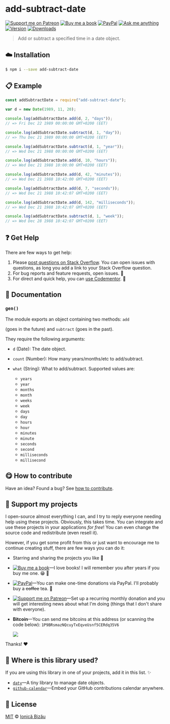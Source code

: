 <!-- Please do not edit this file. Edit the `blah` field in the `package.json` instead. If in doubt, open an issue. -->


# add-subtract-date

 [![Support me on Patreon][badge_patreon]][patreon] [![Buy me a book][badge_amazon]][amazon] [![PayPal][badge_paypal_donate]][paypal-donations] [![Ask me anything](https://img.shields.io/badge/ask%20me-anything-1abc9c.svg)](https://github.com/IonicaBizau/ama) [![Version](https://img.shields.io/npm/v/add-subtract-date.svg)](https://www.npmjs.com/package/add-subtract-date) [![Downloads](https://img.shields.io/npm/dt/add-subtract-date.svg)](https://www.npmjs.com/package/add-subtract-date)

> Add or subtract a specified time in a date object.

## :cloud: Installation

```sh
$ npm i --save add-subtract-date
```


## :clipboard: Example



```js
const addSubtractDate = require("add-subtract-date");

var d = new Date(1989, 11, 20);

console.log(addSubtractDate.add(d, 2, "days"));
// => Fri Dec 22 1989 00:00:00 GMT+0200 (EET)

console.log(addSubtractDate.subtract(d, 1, "day"));
// => Thu Dec 21 1989 00:00:00 GMT+0200 (EET)

console.log(addSubtractDate.subtract(d, 1, "year"));
// => Wed Dec 21 1988 00:00:00 GMT+0200 (EET)

console.log(addSubtractDate.add(d, 10, "hours"));
// => Wed Dec 21 1988 10:00:00 GMT+0200 (EET)

console.log(addSubtractDate.add(d, 42, "minutes"));
// => Wed Dec 21 1988 10:42:00 GMT+0200 (EET)

console.log(addSubtractDate.add(d, 7, "seconds"));
// => Wed Dec 21 1988 10:42:07 GMT+0200 (EET)

console.log(addSubtractDate.add(d, 142, "milliseconds"));
// => Wed Dec 21 1988 10:42:07 GMT+0200 (EET)

console.log(addSubtractDate.subtract(d, 1, "week"));
// => Wed Dec 28 1988 10:42:07 GMT+0200 (EET)
```



## :question: Get Help

There are few ways to get help:

 1. Please [post questions on Stack Overflow](https://stackoverflow.com/questions/ask). You can open issues with questions, as long you add a link to your Stack Overflow question.
 2. For bug reports and feature requests, open issues. :bug:
 3. For direct and quick help, you can [use Codementor](https://www.codementor.io/johnnyb). :rocket:


## :memo: Documentation


### `gen()`




The module exports an object containing two methods: `add`

(goes in the future) and `subtract` (goes in the past).

They require the following arguments:


 - `d` (Date): The date object.
 - `count` (Number): How many years/months/etc to add/subtract.
 - `what` (String): What to add/subtract. Supported values are:

     - `years`
     - `year`
     - `months`
     - `month`
     - `weeks`
     - `week`
     - `days`
     - `day`
     - `hours`
     - `hour`
     - `minutes`
     - `minute`
     - `seconds`
     - `second`
     - `milliseconds`
     - `millisecond`



## :yum: How to contribute
Have an idea? Found a bug? See [how to contribute][contributing].


## :sparkling_heart: Support my projects

I open-source almost everything I can, and I try to reply everyone needing help using these projects. Obviously,
this takes time. You can integrate and use these projects in your applications *for free*! You can even change the source code and redistribute (even resell it).

However, if you get some profit from this or just want to encourage me to continue creating stuff, there are few ways you can do it:

 - Starring and sharing the projects you like :rocket:
 - [![Buy me a book][badge_amazon]][amazon]—I love books! I will remember you after years if you buy me one. :grin: :book:
 - [![PayPal][badge_paypal]][paypal-donations]—You can make one-time donations via PayPal. I'll probably buy a ~~coffee~~ tea. :tea:
 - [![Support me on Patreon][badge_patreon]][patreon]—Set up a recurring monthly donation and you will get interesting news about what I'm doing (things that I don't share with everyone).
 - **Bitcoin**—You can send me bitcoins at this address (or scanning the code below): `1P9BRsmazNQcuyTxEqveUsnf5CERdq35V6`

    ![](https://i.imgur.com/z6OQI95.png)

Thanks! :heart:


## :dizzy: Where is this library used?
If you are using this library in one of your projects, add it in this list. :sparkles:


 - [`daty`](https://github.com/IonicaBizau/daty#readme)—A tiny library to manage date objects.
 - [`github-calendar`](https://github.com/IonicaBizau/github-calendar#readme)—Embed your GitHub contributions calendar anywhere.

## :scroll: License

[MIT][license] © [Ionică Bizău][website]

[badge_patreon]: http://ionicabizau.github.io/badges/patreon.svg
[badge_amazon]: http://ionicabizau.github.io/badges/amazon.svg
[badge_paypal]: http://ionicabizau.github.io/badges/paypal.svg
[badge_paypal_donate]: http://ionicabizau.github.io/badges/paypal_donate.svg
[patreon]: https://www.patreon.com/ionicabizau
[amazon]: http://amzn.eu/hRo9sIZ
[paypal-donations]: https://www.paypal.com/cgi-bin/webscr?cmd=_s-xclick&hosted_button_id=RVXDDLKKLQRJW
[donate-now]: http://i.imgur.com/6cMbHOC.png

[license]: http://showalicense.com/?fullname=Ionic%C4%83%20Biz%C4%83u%20%3Cbizauionica%40gmail.com%3E%20(https%3A%2F%2Fionicabizau.net)&year=2015#license-mit
[website]: https://ionicabizau.net
[contributing]: /CONTRIBUTING.md
[docs]: /DOCUMENTATION.md
